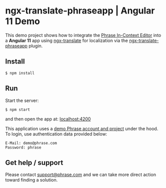 # ngx-translate-phraseapp | Angular 11 Demo

This demo project shows how to integrate the [Phrase In-Context Editor](https://phrase.com/) into a **Angular 11** app using [ngx-translate](https://github.com/ngx-translate/core) for localization via the [ngx-translate-phraseapp](https://github.com/phrase/ngx-translate-phraseapp) plugin.

## Install

    $ npm install

## Run

Start the server:

    $ npm start

and then open the app at: [localhost:4200](http://localhost:4200)

This application uses a [demo Phrase account and project](http://demo.phrase.com/) under the hood. To login, use authentication data provided below:
```
E-Mail: demo@phrase.com
Password: phrase
```

## Get help / support

Please contact [support@phrase.com](mailto:support@phrase.com?subject=[GitHub]%20) and we can take more direct action toward finding a solution.
